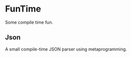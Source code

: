 # FunTime

Some compile time fun.

## Json

A small compile-time JSON parser using metaprogramming.
